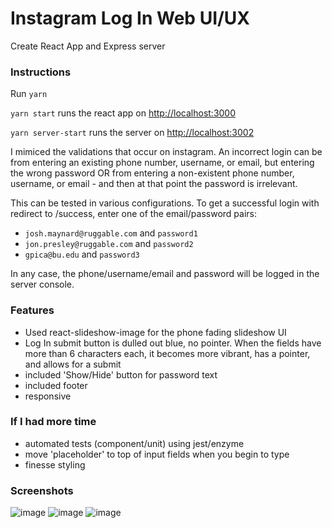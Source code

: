 # Instagram Log In Web UI/UX

Create React App and Express server

### Instructions

Run `yarn`

`yarn start` runs the react app on [http://localhost:3000](http://localhost:3000)

`yarn server-start` runs the server on [http://localhost:3002](http://localhost:3002)

I mimiced the validations that occur on instagram. An incorrect login can be from entering an existing phone number, username, or email, but entering the wrong password OR from entering a non-existent phone number, username, or email - and then at that point the password is irrelevant.

This can be tested in various configurations. To get a successful login with redirect to /success, enter one of the email/password pairs:
- `josh.maynard@ruggable.com` and `password1`
- `jon.presley@ruggable.com` and `password2`
- `gpica@bu.edu` and `password3`

In any case, the phone/username/email and password will be logged in the server console.

### Features
- Used react-slideshow-image for the phone fading slideshow UI
- Log In submit button is dulled out blue, no pointer. When the fields have more than 6 characters each, it becomes more vibrant, has a pointer, and allows for a submit
- included 'Show/Hide' button for password text
- included footer
- responsive


### If I had more time
- automated tests (component/unit) using jest/enzyme
- move 'placeholder' to top of input fields when you begin to type
- finesse styling

### Screenshots
![image](https://user-images.githubusercontent.com/40278754/153137997-ba11c37e-cb43-430b-8e75-5032177d851a.png)
![image](https://user-images.githubusercontent.com/40278754/153137676-97cd0591-1544-4be9-83f0-7b7165da570f.png)
![image](https://user-images.githubusercontent.com/40278754/153137768-4b1741af-6760-4d44-982c-6901c5d8f996.png)


